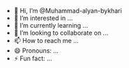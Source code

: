 - 👋 Hi, I’m @Muhammad-alyan-bykhari
- 👀 I’m interested in ...
- 🌱 I’m currently learning ...
- 💞️ I’m looking to collaborate on ...
- 📫 How to reach me ...
- 😄 Pronouns: ...
- ⚡ Fun fact: ...

<!---
Muhammad-alyan-bykhari/Muhammad-alyan-bykhari is a ✨ special ✨ repository because its `README.md` (this file) appears on your GitHub profile.
You can click the Preview link to take a look at your changes.
--->
